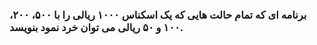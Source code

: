 ### برنامه ای که تمام حالت هایی که یک اسکناس ۱۰۰۰ ریالی را با ۵۰۰، ۲۰۰، ۱۰۰ و ۵۰ ریالی می توان خرد نمود بنویسد.